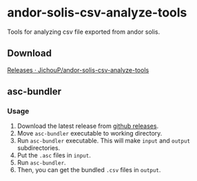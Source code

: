 # andor-solis-csv-analyze-tools

Tools for analyzing csv file exported from andor solis.

## Download

[Releases · JichouP/andor-solis-csv-analyze-tools](https://github.com/JichouP/andor-solis-csv-analyze-tools/releases)

## asc-bundler

### Usage

1. Download the latest release from [github releases](https://github.com/JichouP/andor-solis-csv-analyze-tools/releases).
2. Move `asc-bundler` executable to working directory.
3. Run `asc-bundler` executable. This will make `input` and `output` subdirectories.
4. Put the `.asc` files in `input`.
5. Run `asc-bundler`.
6. Then, you can get the bundled `.csv` files in `output`.
